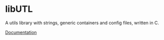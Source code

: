 # libUTL

A utils library with strings, generic containers and config files, written in C.

[Documentation](https://jebgoesbrrr.github.io/C-utils-library-libUTL/)
